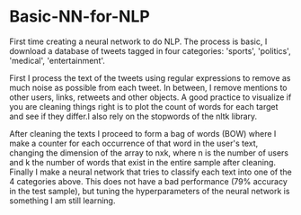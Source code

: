# Basic-NN-for-NLP
First time creating a neural network to do NLP. The process is basic, I download a database of tweets tagged in four categories: 'sports', 'politics', 'medical', 'entertainment'.   

First I process the text of the tweets using regular expressions to remove as much noise as possible from each tweet. In between, I remove mentions to other users, links, retweets and other objects. A good practice to visualize if you are cleaning things right is to plot the count of words for each target and see if they differ.I also rely on the stopwords of the nltk library.  

After cleaning the texts I proceed to form a bag of words (BOW) where I make a counter for each occurrence of that word in the user's text, changing the dimension of the array to nxk, where n is the number of users and k the number of words that exist in the entire sample after cleaning.  Finally I make a neural network that tries to classify each text into one of the 4 categories above. This does not have a bad performance (79% accuracy in the test sample), but tuning the hyperparameters of the neural network is something I am still learning.

